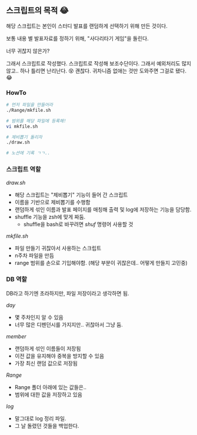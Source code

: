 ## 스크립트의 목적 😂
해당 스크립트는 본인이 스터디 발표를 랜덤하게 선택하기 위해 만든 것이다.

보통 내용 별 발표자료를 정하기 위해, "사다리타기 게임"을 돌린다.

너무 귀찮지 않은가?

그래서 스크립트로 작성했다.
스크립트로 작성해 보조수단이다.
그래서 예외처리도 많지 않고.. 하나 틀리면 난리난다. 😵
괜찮다. 귀차니즘 없애는 것만 도와주면 그걸로 됐다. 😂


### HowTo
```sh
# 먼저 파일을 만들어라
./Range/mkfile.sh

# 범위를 해당 파일에 등록해!
vi mkfile.sh

# 제비뽑기 돌리자
./draw.sh

# 노션에 기록 ㄱㄱ..
```

### 스크립트 역할
*draw.sh*
- 해당 스크립트는 "제비뽑기" 기능이 들어 간 스크립트
- 이름을 기반으로 제비뽑기를 수행함
- 랜덤하게 섞인 이름과 발표 페이지를 매칭해 출력 및 log에 저장하는 기능을 담당함.
- shuffle 기능을 zsh에 맞게 짜둠.
	- shuffle을 bash로 바꾸려면 *shuf* 명령어 사용할 것

*mkfile.sh*
- 파일 만들기 귀찮아서 사용하는 스크립트
- n주차 파일을 만듬
- range 범위를 손으로 기입해야함. (해당 부분이 귀찮은데.. 어떻게 만들지 고민중)

### DB 역할
DB라고 하기엔 초라하지만, 파일 저장이라고 생각하면 됨.

*day*
- 몇 주차인지 알 수 있음
- 너무 많은 디펜던시를 가지지만.. 귀찮아서 그냥 둠.

*member*
- 랜덤하게 섞인 이름들이 저장됨
- 이전 값을 유지해야 중복을 방지할 수 있음
- 가장 최신 랜덤 값으로 저장됨

*Range*
- Range 폴더 아래에 있는 값들은..
- 범위에 대한 값을 저장하고 있음

*log*
- 말그대로 log 정리 파일.
- 그 날 돌렸던 것들을 백업한다.
